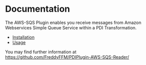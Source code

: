 # Documentation

The AWS-SQS Plugin enables you receive messages from Amazon Webservices Simple Queue Service within a PDI Transformation.


- [Installation](install.md)
- [Usage](usage.md)

You may find further information at <https://github.com/FreddyFFM/PDIPlugin-AWS-SQS-Reader/>